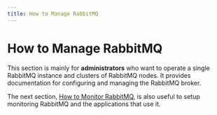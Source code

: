 ```yaml
---
title: How to Manage RabbitMQ
---
```

<!--
Copyright (c) 2024 Broadcom. All Rights Reserved. The term "Broadcom" refers
to Broadcom Inc. and/or its subsidiaries.

All rights reserved. This program and the accompanying materials
are made available under the terms of the under the Apache License,
Version 2.0 (the "License”); you may not use this file except in compliance
with the License. You may obtain a copy of the License at

https://www.apache.org/licenses/LICENSE-2.0

Unless required by applicable law or agreed to in writing, software
distributed under the License is distributed on an "AS IS" BASIS,
WITHOUT WARRANTIES OR CONDITIONS OF ANY KIND, either express or implied.
See the License for the specific language governing permissions and
limitations under the License.
-->

# How to Manage RabbitMQ

This section is mainly for **administrators** who want to operate a single
RabbitMQ instance and clusters of RabbitMQ nodes. It provides documentation for
configuring and managing the RabbitMQ broker.

The next section, [How to Monitor RabbitMQ](./monitoring), is also useful to
setup monitoring RabbitMQ and the applications that use it.
